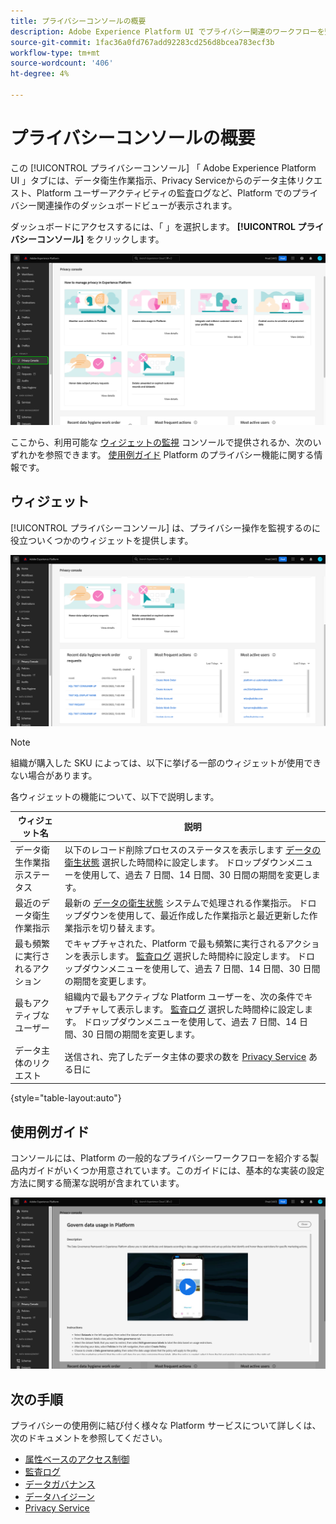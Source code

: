 ```yaml
---
title: プライバシーコンソールの概要
description: Adobe Experience Platform UI でプライバシー関連のワークフローを監視する方法について説明します。
source-git-commit: 1fac36a0fd767add92283cd256d8bcea783ecf3b
workflow-type: tm+mt
source-wordcount: '406'
ht-degree: 4%

---
```


# プライバシーコンソールの概要

この [!UICONTROL プライバシーコンソール] 「 Adobe Experience Platform UI 」タブには、データ衛生作業指示、Privacy Serviceからのデータ主体リクエスト、Platform ユーザーアクティビティの監査ログなど、Platform でのプライバシー関連操作のダッシュボードビューが表示されます。

ダッシュボードにアクセスするには、「 」を選択します。 **[!UICONTROL プライバシーコンソール]** をクリックします。

![画像表示 [!UICONTROL プライバシーコンソール] Platform UI 内の左側のナビゲーションで選択されている状態](../images/governance-privacy-security/privacy-console/left-nav.png)

ここから、利用可能な [ウィジェットの監視](#widgets) コンソールで提供されるか、次のいずれかを参照できます。 [使用例ガイド](#use-case-guides) Platform のプライバシー機能に関する情報です。

## ウィジェット

[!UICONTROL プライバシーコンソール] は、プライバシー操作を監視するのに役立ついくつかのウィジェットを提供します。

![画像表示 [!UICONTROL プライバシーコンソール] Platform UI 内の左側のナビゲーションで選択されている状態](../images/governance-privacy-security/privacy-console/widgets.png)

>[!NOTE]
>
>組織が購入した SKU によっては、以下に挙げる一部のウィジェットが使用できない場合があります。

各ウィジェットの機能について、以下で説明します。

| ウィジェット名 | 説明 |
| --- | --- |
| データ衛生作業指示ステータス | 以下のレコード削除プロセスのステータスを表示します [データの衛生状態](../../hygiene/home.md) 選択した時間枠に設定します。 ドロップダウンメニューを使用して、過去 7 日間、14 日間、30 日間の期間を変更します。 |
| 最近のデータ衛生作業指示 | 最新の [データの衛生状態](../../hygiene/home.md) システムで処理される作業指示。 ドロップダウンを使用して、最近作成した作業指示と最近更新した作業指示を切り替えます。 |
| 最も頻繁に実行されるアクション | でキャプチャされた、Platform で最も頻繁に実行されるアクションを表示します。 [監査ログ](./audit-logs/overview.md) 選択した時間枠に設定します。 ドロップダウンメニューを使用して、過去 7 日間、14 日間、30 日間の期間を変更します。 |
| 最もアクティブなユーザー | 組織内で最もアクティブな Platform ユーザーを、次の条件でキャプチャして表示します。 [監査ログ](./audit-logs/overview.md) 選択した時間枠に設定します。 ドロップダウンメニューを使用して、過去 7 日間、14 日間、30 日間の期間を変更します。 |
| データ主体のリクエスト | 送信され、完了したデータ主体の要求の数を [Privacy Service](../../privacy-service/home.md) ある日に |

{style=&quot;table-layout:auto&quot;}

## 使用例ガイド

コンソールには、Platform の一般的なプライバシーワークフローを紹介する製品内ガイドがいくつか用意されています。このガイドには、基本的な実装の設定方法に関する簡潔な説明が含まれています。

![画像表示 [!UICONTROL プライバシーコンソール] Platform UI 内の左側のナビゲーションで選択されている状態](../images/governance-privacy-security/privacy-console/use-case-guide.png)

## 次の手順

プライバシーの使用例に結び付く様々な Platform サービスについて詳しくは、次のドキュメントを参照してください。

* [属性ベースのアクセス制御](../../access-control/abac/overview.md)
* [監査ログ](./audit-logs/overview.md)
* [データガバナンス](../../data-governance/home.md)
* [データハイジーン](../../hygiene/home.md)
* [Privacy Service](../../privacy-service/home.md)
